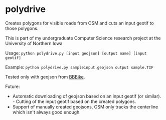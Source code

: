 # polydrive
Creates polygons for visible roads from OSM and cuts an input geotif to those polygons.

This is part of my undergraduate Computer Science research project at the University of Northern Iowa

Usage: `python polydrive.py [input geojson] [output name] [input geotif]`

Example: `python polydrive.py sampleinput.geojson output sample.TIF`

Tested only with geojson from [BBBike](https://extract.bbbike.org/).

Future:
 - Automatic downloading of geojson based on an input geotif (or similar). - Cutting of the input geotif based on the created polygons.
 - Support of manually created geojsons, OSM only tracks the centerline which isn't always good enough.